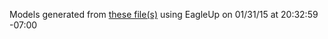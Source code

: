 Models generated from [these file(s)](https://raw.github.com/sparkfun/MPU-6050_Breakout/b44970f5f1c3fa00e20a8ec7de29b02b293b55dc/Hardware/Triple_Axis_Accelerometer_-_Gyro_Breakout_-_MPU-6050.brd) using EagleUp on 01/31/15 at 20:32:59 -07:00
